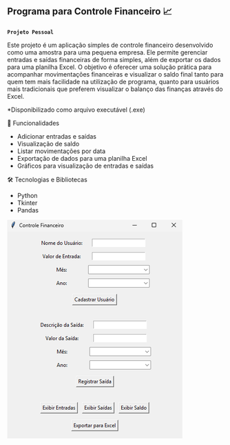 ## Programa para Controle Financeiro 📈
**`Projeto Pessoal`** 

Este projeto é um aplicação simples de controle financeiro desenvolvido como uma amostra para uma pequena empresa. Ele permite gerenciar entradas e saídas financeiras de forma simples, além de exportar os dados para uma planilha Excel. O objetivo é oferecer uma solução prática para acompanhar movimentações financeiras e visualizar o saldo final tanto para quem tem mais facilidade na utilização de programa, quanto para usuários mais tradicionais que preferem visualizar o balanço das finanças através do Excel.

*Disponibilizado como arquivo executável (.exe)

🧰 Funcionalidades

- Adicionar entradas e saídas
- Visualização de saldo
- Listar movimentações por data
- Exportação de dados para uma planilha Excel
- Gráficos para visualização de entradas e saídas

🛠️ Tecnologias e Bibliotecas

- Python
- Tkinter 
- Pandas

<img alt="app de controle financeiro" src="controle_financeiro_python.png">
